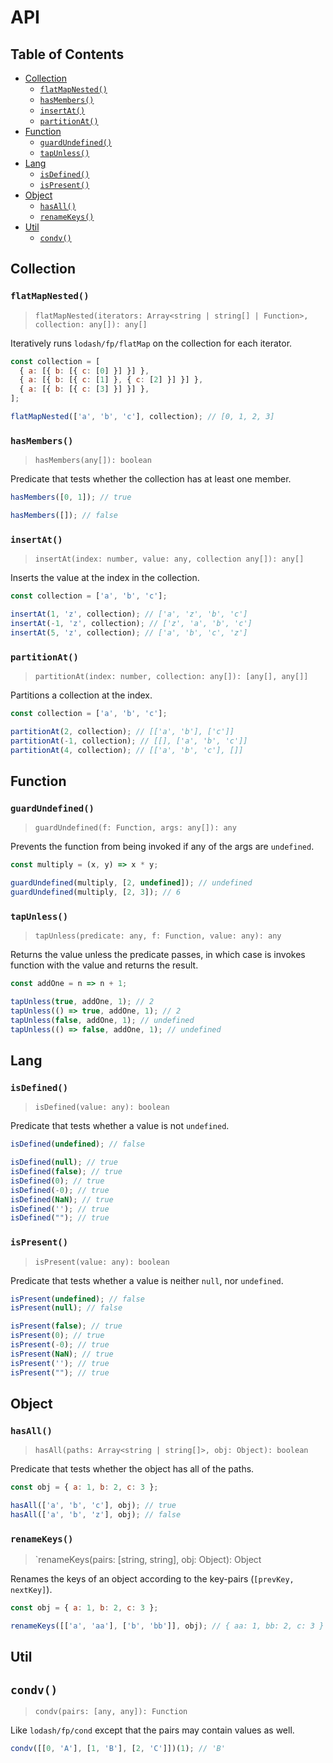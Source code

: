 # API

## Table of Contents

- [Collection](#collection)
  - [`flatMapNested()`](#flatmapnested)
  - [`hasMembers()`](#hasmembers)
  - [`insertAt()`](#insertat)
  - [`partitionAt()`](#partitionat)
- [Function](#function)
  - [`guardUndefined()`](#guardundefined)
  - [`tapUnless()`](#tapunless)
- [Lang](#lang)
  - [`isDefined()`](#isdefined)
  - [`isPresent()`](#ispresent)
- [Object](#object)
  - [`hasAll()`](#hasall)
  - [`renameKeys()`](#renamekeys)
- [Util](#util)
  - [`condv()`](#condv)

## Collection

### `flatMapNested()`

> `flatMapNested(iterators: Array<string | string[] | Function>, collection: any[]): any[]`

Iteratively runs `lodash/fp/flatMap` on the collection for each iterator.

```js
const collection = [
  { a: [{ b: [{ c: [0] }] }] },
  { a: [{ b: [{ c: [1] }, { c: [2] }] }] },
  { a: [{ b: [{ c: [3] }] }] },
];

flatMapNested(['a', 'b', 'c'], collection); // [0, 1, 2, 3]
```

### `hasMembers()`

> `hasMembers(any[]): boolean`

Predicate that tests whether the collection has at least one member.

```js
hasMembers([0, 1]); // true

hasMembers([]); // false
```

### `insertAt()`

> `insertAt(index: number, value: any, collection any[]): any[]`

Inserts the value at the index in the collection.

```js
const collection = ['a', 'b', 'c'];

insertAt(1, 'z', collection); // ['a', 'z', 'b', 'c']
insertAt(-1, 'z', collection); // ['z', 'a', 'b', 'c']
insertAt(5, 'z', collection); // ['a', 'b', 'c', 'z']
```

### `partitionAt()`

> `partitionAt(index: number, collection: any[]): [any[], any[]]`

Partitions a collection at the index.

```js
const collection = ['a', 'b', 'c'];

partitionAt(2, collection); // [['a', 'b'], ['c']]
partitionAt(-1, collection); // [[], ['a', 'b', 'c']]
partitionAt(4, collection); // [['a', 'b', 'c'], []]
```

## Function

### `guardUndefined()`

> `guardUndefined(f: Function, args: any[]): any`

Prevents the function from being invoked if any of the args are `undefined`.

```js
const multiply = (x, y) => x * y;

guardUndefined(multiply, [2, undefined]); // undefined
guardUndefined(multiply, [2, 3]); // 6
```

### `tapUnless()`

> `tapUnless(predicate: any, f: Function, value: any): any`

Returns the value unless the predicate passes, in which case is invokes function with the value and returns the result.

```js
const addOne = n => n + 1;

tapUnless(true, addOne, 1); // 2
tapUnless(() => true, addOne, 1); // 2
tapUnless(false, addOne, 1); // undefined
tapUnless(() => false, addOne, 1); // undefined
```

## Lang

### `isDefined()`

> `isDefined(value: any): boolean`

Predicate that tests whether a value is not `undefined`.

```js
isDefined(undefined); // false

isDefined(null); // true
isDefined(false); // true
isDefined(0); // true
isDefined(-0); // true
isDefined(NaN); // true
isDefined(''); // true
isDefined(""); // true
```

### `isPresent()`

> `isPresent(value: any): boolean`

Predicate that tests whether a value is neither `null`, nor `undefined`.

```js
isPresent(undefined); // false
isPresent(null); // false

isPresent(false); // true
isPresent(0); // true
isPresent(-0); // true
isPresent(NaN); // true
isPresent(''); // true
isPresent(""); // true
```

## Object

### `hasAll()`

> `hasAll(paths: Array<string | string[]>, obj: Object): boolean`

Predicate that tests whether the object has all of the paths.

```js
const obj = { a: 1, b: 2, c: 3 };

hasAll(['a', 'b', 'c'], obj); // true
hasAll(['a', 'b', 'z'], obj); // false
```

### `renameKeys()`

> `renameKeys(pairs: [string, string], obj: Object): Object

Renames the keys of an object according to the key-pairs (`[prevKey, nextKey]`).

```js
const obj = { a: 1, b: 2, c: 3 };

renameKeys([['a', 'aa'], ['b', 'bb']], obj); // { aa: 1, bb: 2, c: 3 }
```

## Util

## `condv()`

> `condv(pairs: [any, any]): Function`

Like `lodash/fp/cond` except that the pairs may contain values as well.

```js
condv([[0, 'A'], [1, 'B'], [2, 'C']])(1); // 'B'
```
